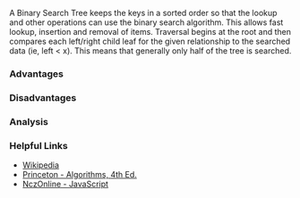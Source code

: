 A Binary Search Tree keeps the keys in a sorted order so that the lookup and other
operations can use the binary search algorithm. This allows fast lookup, insertion
and removal of items. Traversal begins at the root and then compares each left/right
child leaf for the given relationship to the searched data (ie, left < x). This means
that generally only half of the tree is searched.

### Advantages

### Disadvantages

### Analysis

### Helpful Links
 * [Wikipedia](https://en.wikipedia.org/wiki/Binary_search_tree)
 * [Princeton - Algorithms, 4th Ed.](http://algs4.cs.princeton.edu/32bst/)
 * [NczOnline - JavaScript](https://www.nczonline.net/blog/2009/06/09/computer-science-in-javascript-binary-search-tree-part-1/)
